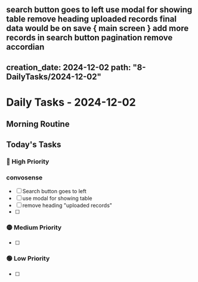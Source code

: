 search button goes to left 
use modal for showing table
remove heading uploaded records
final data would be on save { main screen }
add more records in search button 
pagination 
remove accordian
---
creation_date: 2024-12-02
path: "8-DailyTasks/2024-12-02"
---
# Daily Tasks - 2024-12-02

## Morning Routine

## Today's Tasks
### 🔴 High Priority
### convosense
- [ ] Search button goes to left 
- [ ] use modal for showing table
- [ ] remove heading "uploaded records"
- [ ] 

### 🟡 Medium Priority
- [ ] 

### 🟢 Low Priority
- [ ] 
